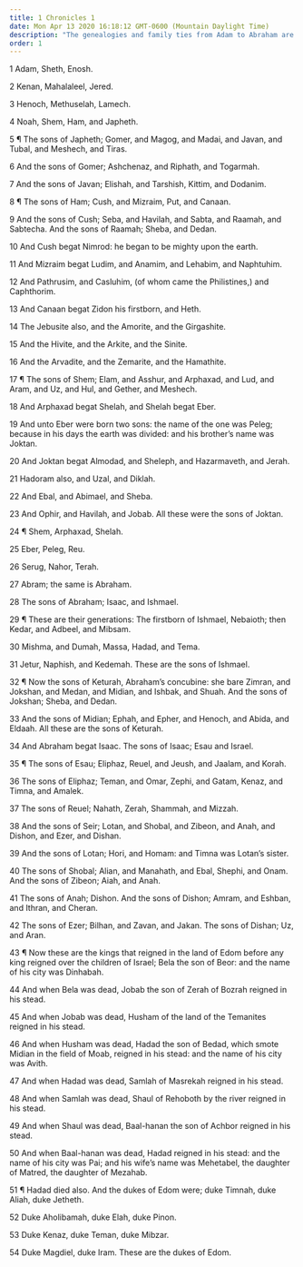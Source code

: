 ```yaml
---
title: 1 Chronicles 1
date: Mon Apr 13 2020 16:18:12 GMT-0600 (Mountain Daylight Time)
description: "The genealogies and family ties from Adam to Abraham are given—The posterity of Abraham is listed."
order: 1
---
```


1 Adam, Sheth, Enosh.

2 Kenan, Mahalaleel, Jered.

3 Henoch, Methuselah, Lamech.

4 Noah, Shem, Ham, and Japheth.

5 ¶ The sons of Japheth; Gomer, and Magog, and Madai, and Javan, and Tubal, and Meshech, and Tiras.

6 And the sons of Gomer; Ashchenaz, and Riphath, and Togarmah.

7 And the sons of Javan; Elishah, and Tarshish, Kittim, and Dodanim.

8 ¶ The sons of Ham; Cush, and Mizraim, Put, and Canaan.

9 And the sons of Cush; Seba, and Havilah, and Sabta, and Raamah, and Sabtecha. And the sons of Raamah; Sheba, and Dedan.

10 And Cush begat Nimrod: he began to be mighty upon the earth.

11 And Mizraim begat Ludim, and Anamim, and Lehabim, and Naphtuhim.

12 And Pathrusim, and Casluhim, (of whom came the Philistines,) and Caphthorim.

13 And Canaan begat Zidon his firstborn, and Heth.

14 The Jebusite also, and the Amorite, and the Girgashite.

15 And the Hivite, and the Arkite, and the Sinite.

16 And the Arvadite, and the Zemarite, and the Hamathite.

17 ¶ The sons of Shem; Elam, and Asshur, and Arphaxad, and Lud, and Aram, and Uz, and Hul, and Gether, and Meshech.

18 And Arphaxad begat Shelah, and Shelah begat Eber.

19 And unto Eber were born two sons: the name of the one was Peleg; because in his days the earth was divided: and his brother’s name was Joktan.

20 And Joktan begat Almodad, and Sheleph, and Hazarmaveth, and Jerah.

21 Hadoram also, and Uzal, and Diklah.

22 And Ebal, and Abimael, and Sheba.

23 And Ophir, and Havilah, and Jobab. All these were the sons of Joktan.

24 ¶ Shem, Arphaxad, Shelah.

25 Eber, Peleg, Reu.

26 Serug, Nahor, Terah.

27 Abram; the same is Abraham.

28 The sons of Abraham; Isaac, and Ishmael.

29 ¶ These are their generations: The firstborn of Ishmael, Nebaioth; then Kedar, and Adbeel, and Mibsam.

30 Mishma, and Dumah, Massa, Hadad, and Tema.

31 Jetur, Naphish, and Kedemah. These are the sons of Ishmael.

32 ¶ Now the sons of Keturah, Abraham’s concubine: she bare Zimran, and Jokshan, and Medan, and Midian, and Ishbak, and Shuah. And the sons of Jokshan; Sheba, and Dedan.

33 And the sons of Midian; Ephah, and Epher, and Henoch, and Abida, and Eldaah. All these are the sons of Keturah.

34 And Abraham begat Isaac. The sons of Isaac; Esau and Israel.

35 ¶ The sons of Esau; Eliphaz, Reuel, and Jeush, and Jaalam, and Korah.

36 The sons of Eliphaz; Teman, and Omar, Zephi, and Gatam, Kenaz, and Timna, and Amalek.

37 The sons of Reuel; Nahath, Zerah, Shammah, and Mizzah.

38 And the sons of Seir; Lotan, and Shobal, and Zibeon, and Anah, and Dishon, and Ezer, and Dishan.

39 And the sons of Lotan; Hori, and Homam: and Timna was Lotan’s sister.

40 The sons of Shobal; Alian, and Manahath, and Ebal, Shephi, and Onam. And the sons of Zibeon; Aiah, and Anah.

41 The sons of Anah; Dishon. And the sons of Dishon; Amram, and Eshban, and Ithran, and Cheran.

42 The sons of Ezer; Bilhan, and Zavan, and Jakan. The sons of Dishan; Uz, and Aran.

43 ¶ Now these are the kings that reigned in the land of Edom before any king reigned over the children of Israel; Bela the son of Beor: and the name of his city was Dinhabah.

44 And when Bela was dead, Jobab the son of Zerah of Bozrah reigned in his stead.

45 And when Jobab was dead, Husham of the land of the Temanites reigned in his stead.

46 And when Husham was dead, Hadad the son of Bedad, which smote Midian in the field of Moab, reigned in his stead: and the name of his city was Avith.

47 And when Hadad was dead, Samlah of Masrekah reigned in his stead.

48 And when Samlah was dead, Shaul of Rehoboth by the river reigned in his stead.

49 And when Shaul was dead, Baal-hanan the son of Achbor reigned in his stead.

50 And when Baal-hanan was dead, Hadad reigned in his stead: and the name of his city was Pai; and his wife’s name was Mehetabel, the daughter of Matred, the daughter of Mezahab.

51 ¶ Hadad died also. And the dukes of Edom were; duke Timnah, duke Aliah, duke Jetheth.

52 Duke Aholibamah, duke Elah, duke Pinon.

53 Duke Kenaz, duke Teman, duke Mibzar.

54 Duke Magdiel, duke Iram. These are the dukes of Edom.
